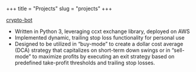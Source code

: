 +++
title = "Projects"
slug = "projects"
+++

[crypto-bot](https://github.com/ericfuerstenberg/crypto-bot)

- Written in Python 3, leveraging ccxt exchange library, deployed on AWS
- Implemented dynamic, trailing stop loss functionality for personal use
- Designed to be utilized in “buy-mode” to create a dollar cost average (DCA) strategy that capitalizes on short-term down swings or in “sell-mode” to maximize profits by executing an exit strategy based on predefined take-profit thresholds and trailing stop losses.
